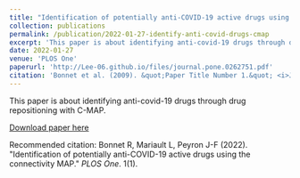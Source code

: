 ```yaml
---
title: "Identification of potentially anti-COVID-19 active drugs using the connectivity MAP"
collection: publications
permalink: /publication/2022-01-27-identify-anti-covid-drugs-cmap
excerpt: 'This paper is about identifying anti-covid-19 drugs through drug repositioning with C-MAP.'
date: 2022-01-27
venue: 'PLOS One'
paperurl: 'http://Lee-06.github.io/files/journal.pone.0262751.pdf'
citation: 'Bonnet et al. (2009). &quot;Paper Title Number 1.&quot; <i>Journal 1</i>. 1(1).'
---
```

This paper is about identifying anti-covid-19 drugs through drug repositioning with C-MAP.

[Download paper here](http://Lee-06.github.io/files/journal.pone.0262751.pdf)

Recommended citation: Bonnet R, Mariault L, Peyron J-F (2022). "Identification of potentially anti-COVID-19 active drugs using the connectivity MAP." <i>PLOS One</i>. 1(1).
